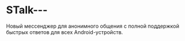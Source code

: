 # STalk---
Новый мессенджер для анонимного общения с полной поддержкой быстрых ответов для всех Android-устройств.
